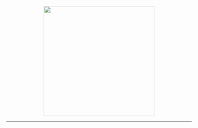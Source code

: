 <div id="header" align="center">
  <img src="https://media.giphy.com/media/gw3MYmhxEv8T52ow/giphy.gif" width="300"/>
</div>
<div id="badges" align="center">
  <img src="" alt=""/>  
</div>
<div id="profile views" align="center">
  <img src="https://komarev.com/ghpvc/?username=legoushka&style=flat-square&color=blue" alt=""/>  
</div>

---


<!--
**legoushka/legoushka** is a ✨ _special_ ✨ repository because its `README.md` (this file) appears on your GitHub profile.

Here are some ideas to get you started:

- 🔭 I’m currently working on ...
- 🌱 I’m currently learning ...
- 👯 I’m looking to collaborate on ...
- 🤔 I’m looking for help with ...
- 💬 Ask me about ...
- 📫 How to reach me: ...
- 😄 Pronouns: ...
- ⚡ Fun fact: ...
-->
